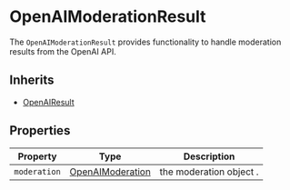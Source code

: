 # OpenAIModerationResult

The `OpenAIModerationResult` provides functionality to handle moderation results from the OpenAI API.

## Inherits

- [OpenAIResult](OpenAIResult.md)
 
## Properties

| Property    | Type   | Description                          |
|-------------|------------------|----------------------------|
| `moderation`  | [OpenAIModeration](OpenAIModeration.md) | the moderation object .    |
